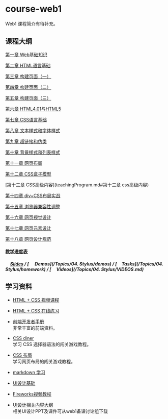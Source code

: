 # course-web1
Web1 课程简介有待补充。


## 课程大纲

[第一章 Web基础知识](teachingProgram.md#第一章-web基础知识)

[第二章 HTML语言基础](teachingProgram.md#第二章-html语言基础)

[第三章 构建页面（一）](teachingProgram.md#第三章-构建页面（一）)

[第四章 构建页面（二）](teachingProgram.md#第四章-构建页面（二）)

[第五章 构建页面（三）](teachingProgram.md#第五章-构建页面（三）)

[第六章 HTML4.01与HTML5](teachingProgram.md#第六章-第六章-html401与html5)

[第七章 CSS语言基础](teachingProgram.md#第七章-css语言基础)

[第八章  文本样式和字体样式](teachingProgram.md#第八章-文本样式和字体样式)

[第九章 超链接和伪类](teachingProgram.md#第九章-超链接和伪类)

[第十章 背景样式和列表样式](teachingProgram.md#第十章-背景样式和列表样式)

[第十一章  网页布局](teachingProgram.md#第十一章-网页布局)

[第十二章  CSS盒子模型](teachingProgram.md#第十二章-css盒子模型)

[第十三章 CSS高级内容](teachingProgram.md#第十三章 css高级内容)

[第十四章  div+CSS布局实战](teachingProgram.md#第十四章-div+css布局实战) 

[第十五章 浏览器兼容性调整](teachingProgram.md#第十五章-浏览器兼容性调整)

[第十六章  网页视觉设计](teachingProgram.md#第十六章-网页视觉设计)

[第十七章 网页元素设计](teachingProgram.md#第十七章-网页元素设计)

[第十八章 网页设计规范](teachingProgram.md#第十八章-网页设计规范)


#### [教学进度表](teachingSchedule.md)

##### [<img src="https://raw.githubusercontent.com/TelerikAcademy/Common/master/icons/presentation.png" height="15" />Slides](*) / [<img src="https://raw.githubusercontent.com/TelerikAcademy/Common/master/icons/code.png" height="15"> Demos](/Topics/04. Stylus/demos) / [<img src="https://raw.githubusercontent.com/TelerikAcademy/Common/master/icons/homework.png" height="15">Tasks](/Topics/04. Stylus/homework) / [<img src="https://raw.githubusercontent.com/TelerikAcademy/Common/master/icons/video.png" height="13"> Videos](/Topics/04. Stylus/VIDEOS.md)


## 学习资料

- [HTML + CSS 视频课程<img src="https://raw.githubusercontent.com/TelerikAcademy/Common/master/icons/video.png" height="13">](http://edu.51cto.com/course/course_id-3116.html)

- [HTML + CSS 在线练习](http://www.imooc.com/learn/9)  
  
- [前端开发者手册](http://wiki.jikexueyuan.com/project/fedHandlebook/)  
  非常丰富的前端资料。

- [CSS diner](http://flukeout.github.io/)  
  学习 CSS 选择器语法的闯关游戏教程。

- [CSS 布局](http://zh.learnlayout.com/)  
  学习网页布局的闯关游戏教程。

- [markdown 学习](http://edu.51cto.com/course/course_id-7772.html)
- [UI设计基础](http://www.edu2act.cn/course/UI-she-ji/1_1/?fromsystem=frontendWeb)
- [Fireworks视频教程](http://edu.51cto.com/course/course_id-714.html)
- [UI设计相关内容大纲](http://www.processon.com/view/5837d626e4b0b0c8d7a8d8fb)  
	相关UI设计PPT及课件可从web1备课讨论组下载



